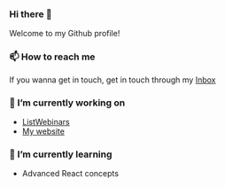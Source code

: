 ### Hi there 👋
Welcome to my Github profile! 

### 📫 How to reach me
If you wanna get in touch, get in touch through my [Inbox](mailto:mihir.srivastava@avantika.edu.in?subject=[GitHub]%20Getting%20in%20Touch)

### 🔭 I’m currently working on
- [ListWebinars](listwebinars.com)
- [My website](msriv.com) 

### 🌱 I’m currently learning
- Advanced React concepts

<!--
**msriv/msriv** is a ✨ _special_ ✨ repository because its `README.md` (this file) appears on your GitHub profile.

Here are some ideas to get you started:

- 🔭 I’m currently working on ...
- 🌱 I’m currently learning ...
- 👯 I’m looking to collaborate on ...
- 🤔 I’m looking for help with ...
- 💬 Ask me about ...
- 📫 How to reach me: ...
- 😄 Pronouns: ...
- ⚡ Fun fact: ...
-->
